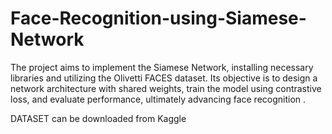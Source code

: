 # Face-Recognition-using-Siamese-Network
The project aims to implement the Siamese Network, installing necessary libraries and utilizing the Olivetti FACES dataset. Its objective is to design a network architecture with shared weights, train the model using contrastive loss, and evaluate performance, ultimately advancing face recognition .

DATASET can be downloaded from Kaggle

